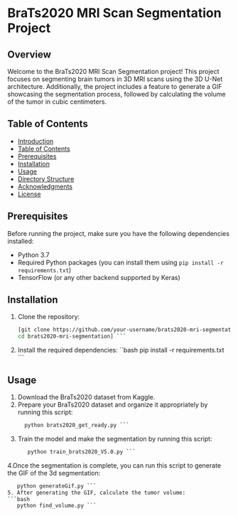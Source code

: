 # BraTs2020 MRI Scan Segmentation Project

## Overview

Welcome to the BraTs2020 MRI Scan Segmentation project! This project focuses on segmenting brain tumors in 3D MRI scans using the 3D U-Net architecture. Additionally, the project includes a feature to generate a GIF showcasing the segmentation process, followed by calculating the volume of the tumor in cubic centimeters.

## Table of Contents

- [Introduction](#brats2020-mri-scan-segmentation-project)
- [Table of Contents](#table-of-contents)
- [Prerequisites](#prerequisites)
- [Installation](#installation)
- [Usage](#usage)
- [Directory Structure](#directory-structure)
- [Acknowledgments](#acknowledgments)
- [License](#license)

## Prerequisites

Before running the project, make sure you have the following dependencies installed:

- Python 3.7
- Required Python packages (you can install them using `pip install -r requirements.txt`)
- TensorFlow (or any other backend supported by Keras)

## Installation

1. Clone the repository:

   ```bash
   [git clone https://github.com/your-username/brats2020-mri-segmentation.git](https://github.com/AlbanXhepi21/MRI-Scan-Segmentation-.git)
   cd brats2020-mri-segmentation] ```

2. Install the required dependencies:
   ``bash
      pip install -r requirements.txt ```
## Usage
1. Download the BraTs2020 dataset from Kaggle.
2. Prepare your BraTs2020 dataset and organize it appropriately by running this script:
    ```bash
      python brats2020_get_ready.py ```
3. Train the model and make the segmentation by running this script:
   ```bash
      python train_brats2020_V5.0.py ```
   
4.Once the segmentation is complete, you can run this script to generate the GIF of the 3d segmentation:
   ```bash
      python generateGif.py ```
5. After generating the GIF, calculate the tumor volume:
   ```bash
      python find_volume.py ```

   

